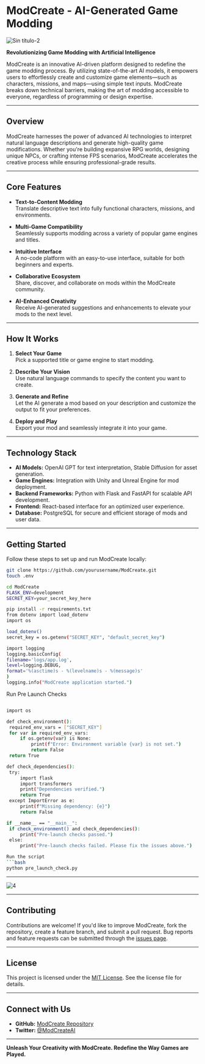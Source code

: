 # ModCreate - AI-Generated Game Modding
![Sin título-2](https://github.com/user-attachments/assets/05bd168c-0dd8-4102-b043-422456ea715f)


**Revolutionizing Game Modding with Artificial Intelligence**

ModCreate is an innovative AI-driven platform designed to redefine the game modding process. By utilizing state-of-the-art AI models, it empowers users to effortlessly create and customize game elements—such as characters, missions, and maps—using simple text inputs. ModCreate breaks down technical barriers, making the art of modding accessible to everyone, regardless of programming or design expertise.

---

## **Overview**

ModCreate harnesses the power of advanced AI technologies to interpret natural language descriptions and generate high-quality game modifications. Whether you're building expansive RPG worlds, designing unique NPCs, or crafting intense FPS scenarios, ModCreate accelerates the creative process while ensuring professional-grade results.

---

## **Core Features**

- **Text-to-Content Modding**  
  Translate descriptive text into fully functional characters, missions, and environments.

- **Multi-Game Compatibility**  
  Seamlessly supports modding across a variety of popular game engines and titles.

- **Intuitive Interface**  
  A no-code platform with an easy-to-use interface, suitable for both beginners and experts.

- **Collaborative Ecosystem**  
  Share, discover, and collaborate on mods within the ModCreate community.

- **AI-Enhanced Creativity**  
  Receive AI-generated suggestions and enhancements to elevate your mods to the next level.

---

## **How It Works**

1. **Select Your Game**  
   Pick a supported title or game engine to start modding.

2. **Describe Your Vision**  
   Use natural language commands to specify the content you want to create.

3. **Generate and Refine**  
   Let the AI generate a mod based on your description and customize the output to fit your preferences.

4. **Deploy and Play**  
   Export your mod and seamlessly integrate it into your game.

---

## **Technology Stack**

- **AI Models:** OpenAI GPT for text interpretation, Stable Diffusion for asset generation.  
- **Game Engines:** Integration with Unity and Unreal Engine for mod deployment.  
- **Backend Frameworks:** Python with Flask and FastAPI for scalable API development.  
- **Frontend:** React-based interface for an optimized user experience.  
- **Database:** PostgreSQL for secure and efficient storage of mods and user data.

---

## **Getting Started**

Follow these steps to set up and run ModCreate locally:


   ```bash
   git clone https://github.com/yourusername/ModCreate.git
   touch .env

   ```
   ```bash
   cd ModCreate
   FLASK_ENV=development
   SECRET_KEY=your_secret_key_here

   ```

   ```bash
   pip install -r requirements.txt
   from dotenv import load_dotenv
   import os

   load_dotenv()
   secret_key = os.getenv("SECRET_KEY", "default_secret_key")

   ```

   ```bash
import logging
logging.basicConfig(
   filename='logs/app.log',
   level=logging.DEBUG,
   format='%(asctime)s - %(levelname)s - %(message)s'
   )
   logging.info("ModCreate application started.")
```

Run Pre Launch Checks
   ```bash

import os

def check_environment():
    required_env_vars = ["SECRET_KEY"]
    for var in required_env_vars:
        if os.getenv(var) is None:
            print(f"Error: Environment variable {var} is not set.")
            return False
    return True

def check_dependencies():
    try:
        import flask
        import transformers
        print("Dependencies verified.")
        return True
    except ImportError as e:
        print(f"Missing dependency: {e}")
        return False

if __name__ == "__main__":
    if check_environment() and check_dependencies():
        print("Pre-launch checks passed.")
    else:
        print("Pre-launch checks failed. Please fix the issues above.")

Run the script
   ```bash
python pre_launch_check.py
```

   

   
---
![4](https://github.com/user-attachments/assets/9b0c4b47-3f62-4cb3-b3d1-e4c6b07bcc6a)


---
## **Contributing**

Contributions are welcome! If you'd like to improve ModCreate, fork the repository, create a feature branch, and submit a pull request. Bug reports and feature requests can be submitted through the [issues page](https://github.com/yourusername/ModCreate/issues).

---

## **License**

This project is licensed under the [MIT License](LICENSE). See the license file for details.

---

## **Connect with Us**

- **GitHub:** [ModCreate Repository](https://github.com/yourusername/ModCreate)  
- **Twitter:** [@ModCreateAI](https://twitter.com/ModCreateAI)

---

**Unleash Your Creativity with ModCreate. Redefine the Way Games are Played.**
